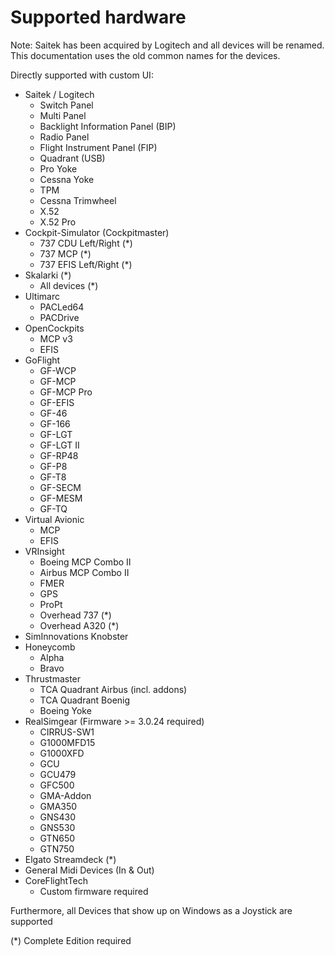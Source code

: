 # Supported hardware

Note: Saitek has been acquired by Logitech and all devices will be renamed. This documentation uses the old common names for the devices.

Directly supported with custom UI:

* Saitek / Logitech
  * Switch Panel
  * Multi Panel
  * Backlight Information Panel (BIP)
  * Radio Panel
  * Flight Instrument Panel (FIP)
  * Quadrant (USB)
  * Pro Yoke
  * Cessna Yoke
  * TPM&#x20;
  * Cessna Trimwheel
  * X.52
  * X.52 Pro
* Cockpit-Simulator (Cockpitmaster)
  * 737 CDU Left/Right (\*)
  * 737 MCP (\*)
  * 737 EFIS Left/Right (\*)
* Skalarki (\*)
  * All devices (\*)
* Ultimarc
  * PACLed64
  * PACDrive
* OpenCockpits
  * MCP v3
  * EFIS
* GoFlight
  * GF-WCP
  * GF-MCP
  * GF-MCP Pro
  * GF-EFIS
  * GF-46
  * GF-166
  * GF-LGT
  * GF-LGT II
  * GF-RP48
  * GF-P8
  * GF-T8
  * GF-SECM
  * GF-MESM
  * GF-TQ
* Virtual Avionic
  * MCP
  * EFIS
* VRInsight
  * Boeing MCP Combo II
  * Airbus MCP Combo II
  * FMER
  * GPS
  * ProPt
  * Overhead 737 (\*)
  * Overhead A320 (\*)
* SimInnovations Knobster
* Honeycomb
  * Alpha
  * Bravo
* Thrustmaster
  * TCA Quadrant Airbus (incl. addons)
  * TCA Quadrant Boenig
  * Boeing Yoke
* RealSimgear (Firmware >= 3.0.24 required)
  * CIRRUS-SW1&#x20;
  * G1000MFD15&#x20;
  * G1000XFD&#x20;
  * GCU&#x20;
  * GCU479&#x20;
  * GFC500&#x20;
  * GMA-Addon&#x20;
  * GMA350&#x20;
  * GNS430&#x20;
  * GNS530&#x20;
  * GTN650&#x20;
  * GTN750
* Elgato Streamdeck (\*)
* General Midi Devices (In & Out)
* CoreFlightTech
  * Custom firmware required

Furthermore, all Devices that show up on Windows as a Joystick are supported

(\*) Complete Edition required
